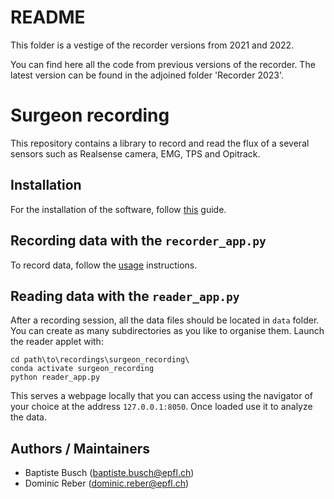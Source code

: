 # README
This folder is a vestige of the recorder versions from 2021 and 2022.

You can find here all the code from previous versions of the recorder. The latest version can be found in the adjoined folder 'Recorder 2023'.

# Surgeon recording

This repository contains a library to record and read the flux of a several sensors such as Realsense camera, EMG, TPS
and Opitrack.

## Installation

For the installation of the software, follow [this](installation.md) guide.

## Recording data with the `recorder_app.py`

To record data, follow the [usage](usage.md) instructions.

## Reading data with the `reader_app.py`

After a recording session, all the data files should be located in `data` folder. You can create as many subdirectories
as you like to organise them. Launch the reader applet with:

```
cd path\to\recordings\surgeon_recording\
conda activate surgeon_recording
python reader_app.py
```

This serves a webpage locally that you can access using the navigator of your choice at the address `127.0.0.1:8050`.
Once loaded use it to analyze the data.

## Authors / Maintainers

- Baptiste Busch ([baptiste.busch@epfl.ch](mailto:baptiste.busch@epfl.ch))
- Dominic Reber ([dominic.reber@epfl.ch](mailto:dominic.reber@epfl.ch))